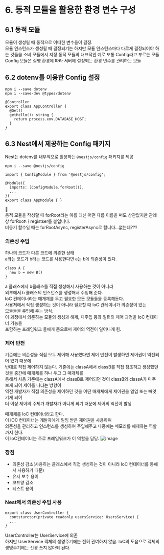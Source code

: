 # 6. 동적 모듈을 활용한 환경 변수 구성
## 6.1 동적 모듈
모듈이 생성될 때 동적으로 어떠한 변수들이 결정.  
모듈 인스턴스가 생성될 때 결정되기는 하지만 모듈 인스턴스마다 다르게 결정되어야 하는 것들을 소비 모듈에서 지정 
동적 모듈의 대표적인 예로 보통 Config라고 부르는 모듈  
Config 모듈은 실행 환경에 따라 서버에 설정되는 환경 변수를 관리하는 모듈

## 6.2 dotenv를 이용한 Config 설정
```
npm i --save dotenv
npm i --save-dev @types/dotenv
```
```
@Controller
export class AppController {
  @Get()
  getHello(): string {
    return process.env.DATABASE_HOST;
  }
}
```
## 6.3 Nest에서 제공하는 Config 패키지
Nest는 dotenv를 내부적으로 활용하는 `@nestjs/config` 패키지를 제공
```
npm i --save @nestjs/config
```
```
import { ConfigModule } from '@nestjs/config';

@Module({
  imports: [ConfigModule.forRoot()],
  ...
})
export class AppModule { }
```

🤔  
동적 모듈을 작성할 때 forRoot라는 이름 대신 어떤 다름 이름을 써도 상관없지만 관례상 forRoot나 registser를 붙입니다.  
비동기 함수일 때는 forRootAsync, registerAsync로 합니다...없는데???

### 의존성 주입
하나의 코드가 다른 코드에 의존한 상태  
a라는 코드가 b라는 코드를 사용한다면 a는 b에 의존성이 있다.  
```
class A {
  new b = new B()
}
```
a 클래스에서 b클래스를 직접 생성해서 사용하는 것이 아니라  
외부에서 b 클래스의 인스턴스를 생성해서 주입해 준다.  
IoC 컨테이너라는 매개체를 두고 필요한 모든 모듈들을 등록해둔다.  
사용처에서 직접 생성하는 것이 아니라 필요할 때 IoC 컨테이너가 의존성이 있는  
모듈들을 주입해 주는 방식.  
이 과정에서 의존하는 모듈의 생성과 해제, 재주입 등의 일련의 제어 과정을 IoC 컨테이너 기능을  
포함하는 프레임워크 들에게 줌으로써 제어의 역전이 일어나게 됨. 

### 제어 반전
기존에는 의존성을 직접 모두 제어해 사용했다면 제어 반전이 발생하면 제어권이 역전되어 있기 때문에  
반대로 직접 제어하지 않는다. 
기존에는 classA에서 classB를 직접 참조하고 생성했던 것을 중간에 매개체를 하나 두고 그 매개체를  
통해서 사용
기존에는 classA에서 classB로 제어되던 것이 classB와 classA가 마주보게 되어 제어를 나타는 방향이  
역전 개발자가 직접 의존성을 제어하던 것을 어떤 매개체에게 제어권을 일임 또는 빼앗기게 되어  
더 이상 제어의 주체가 개발자가 아니게 되기 때문에 제어의 역전이 발생

매개체를 IoC 컨테이너라고 한다.  
이 iOC 컨테이너는 개발자에게 일임 받은 제어권을 사용하여  
의존성을 관리하고 인스턴스를 생성하여 주입해주고 나중에는 메모리를 해제하는 역할까지 한다.  
이 IoC컨테이너는 주로 프레임워크가 이 역할을 담당.
![image](https://github.com/user-attachments/assets/407c110f-de75-45e2-8b2a-10b5304ec221)

### 장점
- 의존성 감소(사용하는 클래스에서 직접 생성하는 것이 아니라 IoC 컨테이너를 통해서 사용하기 때문)
- 유지 보수 용이
- 코드양 감소
- 테스트 용이

### Nest에서 의존성 주입 사용
```
export class UserController {
  contsturctor(private readonly usersService: UsersService) {
  ...
}
```
UserController는 UserService에 의존  
하지만 UserService 객체의 생명주기에는 전혀 관여하지 않음.
IoC의 도움으로 객체의 생명주기에는 신경 쓰지 않아되 된다.  
